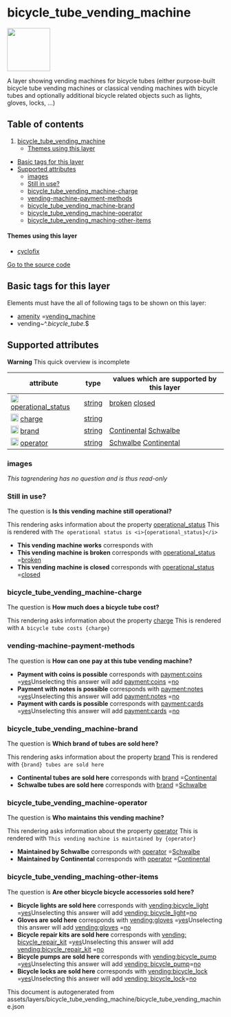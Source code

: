 bicycle_tube_vending_machine
==============================



<img src='https://mapcomplete.osm.be/./assets/layers/bicycle_tube_vending_machine/pinIcon.svg' height="100px"> 

A layer showing vending machines for bicycle tubes (either purpose-built bicycle tube vending machines or classical
vending machines with bicycle tubes and optionally additional bicycle related objects such as lights, gloves, locks,
...)

## Table of contents

1. [bicycle_tube_vending_machine](#bicycle_tube_vending_machine)
    * [Themes using this layer](#themes-using-this-layer)

- [Basic tags for this layer](#basic-tags-for-this-layer)
- [Supported attributes](#supported-attributes)
    + [images](#images)
    + [Still in use?](#still-in-use)
    + [bicycle_tube_vending_machine-charge](#bicycle_tube_vending_machine-charge)
    + [vending-machine-payment-methods](#vending-machine-payment-methods)
    + [bicycle_tube_vending_machine-brand](#bicycle_tube_vending_machine-brand)
    + [bicycle_tube_vending_machine-operator](#bicycle_tube_vending_machine-operator)
    + [bicycle_tube_vending_maching-other-items](#bicycle_tube_vending_maching-other-items)

#### Themes using this layer

- [cyclofix](https://mapcomplete.osm.be/cyclofix)

[Go to the source code](../assets/layers/bicycle_tube_vending_machine/bicycle_tube_vending_machine.json)



Basic tags for this layer
---------------------------



Elements must have the all of following tags to be shown on this layer:

- <a href='https://wiki.openstreetmap.org/wiki/Key:amenity' target='_blank'>amenity</a>
  =<a href='https://wiki.openstreetmap.org/wiki/Tag:amenity%3Dvending_machine' target='_blank'>vending_machine</a>
- vending~^.*bicycle_tube.*$

Supported attributes
----------------------



**Warning** This quick overview is incomplete

attribute | type | values which are supported by this layer
----------- | ------ | ------------------------------------------
[<img src='https://mapcomplete.osm.be/assets/svg/statistics.svg' height='18px'>](https://taginfo.openstreetmap.org/keys/operational_status#values) [operational_status](https://wiki.openstreetmap.org/wiki/Key:operational_status) | [string](../SpecialInputElements.md#string) | [](https://wiki.openstreetmap.org/wiki/Tag:operational_status%3D) [broken](https://wiki.openstreetmap.org/wiki/Tag:operational_status%3Dbroken) [closed](https://wiki.openstreetmap.org/wiki/Tag:operational_status%3Dclosed)
[<img src='https://mapcomplete.osm.be/assets/svg/statistics.svg' height='18px'>](https://taginfo.openstreetmap.org/keys/charge#values) [charge](https://wiki.openstreetmap.org/wiki/Key:charge) | [string](../SpecialInputElements.md#string) |
[<img src='https://mapcomplete.osm.be/assets/svg/statistics.svg' height='18px'>](https://taginfo.openstreetmap.org/keys/brand#values) [brand](https://wiki.openstreetmap.org/wiki/Key:brand) | [string](../SpecialInputElements.md#string) | [Continental](https://wiki.openstreetmap.org/wiki/Tag:brand%3DContinental) [Schwalbe](https://wiki.openstreetmap.org/wiki/Tag:brand%3DSchwalbe)
[<img src='https://mapcomplete.osm.be/assets/svg/statistics.svg' height='18px'>](https://taginfo.openstreetmap.org/keys/operator#values) [operator](https://wiki.openstreetmap.org/wiki/Key:operator) | [string](../SpecialInputElements.md#string) | [Schwalbe](https://wiki.openstreetmap.org/wiki/Tag:operator%3DSchwalbe) [Continental](https://wiki.openstreetmap.org/wiki/Tag:operator%3DContinental)

### images

_This tagrendering has no question and is thus read-only_

### Still in use?

The question is **Is this vending machine still operational?**

This rendering asks information about the
property  [operational_status](https://wiki.openstreetmap.org/wiki/Key:operational_status)
This is rendered with `The operational status is <i>{operational_status}</i>`

- **This vending machine works** corresponds with
- **This vending machine is broken** corresponds
  with <a href='https://wiki.openstreetmap.org/wiki/Key:operational_status' target='_blank'>operational_status</a>
  =<a href='https://wiki.openstreetmap.org/wiki/Tag:operational_status%3Dbroken' target='_blank'>broken</a>
- **This vending machine is closed** corresponds
  with <a href='https://wiki.openstreetmap.org/wiki/Key:operational_status' target='_blank'>operational_status</a>
  =<a href='https://wiki.openstreetmap.org/wiki/Tag:operational_status%3Dclosed' target='_blank'>closed</a>

### bicycle_tube_vending_machine-charge

The question is **How much does a bicycle tube cost?**

This rendering asks information about the property  [charge](https://wiki.openstreetmap.org/wiki/Key:charge)
This is rendered with `A bicycle tube costs {charge}`

### vending-machine-payment-methods

The question is **How can one pay at this tube vending machine?**

- **Payment with coins is possible** corresponds
  with <a href='https://wiki.openstreetmap.org/wiki/Key:payment:coins' target='_blank'>payment:coins</a>
  =<a href='https://wiki.openstreetmap.org/wiki/Tag:payment:coins%3Dyes' target='_blank'>yes</a>Unselecting this answer
  will add <a href='https://wiki.openstreetmap.org/wiki/Key:payment:coins' target='_blank'>payment:coins</a>
  =<a href='https://wiki.openstreetmap.org/wiki/Tag:payment:coins%3Dno' target='_blank'>no</a>
- **Payment with notes is possible** corresponds
  with <a href='https://wiki.openstreetmap.org/wiki/Key:payment:notes' target='_blank'>payment:notes</a>
  =<a href='https://wiki.openstreetmap.org/wiki/Tag:payment:notes%3Dyes' target='_blank'>yes</a>Unselecting this answer
  will add <a href='https://wiki.openstreetmap.org/wiki/Key:payment:notes' target='_blank'>payment:notes</a>
  =<a href='https://wiki.openstreetmap.org/wiki/Tag:payment:notes%3Dno' target='_blank'>no</a>
- **Payment with cards is possible** corresponds
  with <a href='https://wiki.openstreetmap.org/wiki/Key:payment:cards' target='_blank'>payment:cards</a>
  =<a href='https://wiki.openstreetmap.org/wiki/Tag:payment:cards%3Dyes' target='_blank'>yes</a>Unselecting this answer
  will add <a href='https://wiki.openstreetmap.org/wiki/Key:payment:cards' target='_blank'>payment:cards</a>
  =<a href='https://wiki.openstreetmap.org/wiki/Tag:payment:cards%3Dno' target='_blank'>no</a>

### bicycle_tube_vending_machine-brand

The question is **Which brand of tubes are sold here?**

This rendering asks information about the property  [brand](https://wiki.openstreetmap.org/wiki/Key:brand)
This is rendered with `{brand} tubes are sold here`

- **Continental tubes are sold here** corresponds
  with <a href='https://wiki.openstreetmap.org/wiki/Key:brand' target='_blank'>brand</a>
  =<a href='https://wiki.openstreetmap.org/wiki/Tag:brand%3DContinental' target='_blank'>Continental</a>
- **Schwalbe tubes are sold here** corresponds
  with <a href='https://wiki.openstreetmap.org/wiki/Key:brand' target='_blank'>brand</a>
  =<a href='https://wiki.openstreetmap.org/wiki/Tag:brand%3DSchwalbe' target='_blank'>Schwalbe</a>

### bicycle_tube_vending_machine-operator

The question is **Who maintains this vending machine?**

This rendering asks information about the property  [operator](https://wiki.openstreetmap.org/wiki/Key:operator)
This is rendered with `This vending machine is maintained by {operator}`

- **Maintained by Schwalbe** corresponds
  with <a href='https://wiki.openstreetmap.org/wiki/Key:operator' target='_blank'>operator</a>
  =<a href='https://wiki.openstreetmap.org/wiki/Tag:operator%3DSchwalbe' target='_blank'>Schwalbe</a>
- **Maintained by Continental** corresponds
  with <a href='https://wiki.openstreetmap.org/wiki/Key:operator' target='_blank'>operator</a>
  =<a href='https://wiki.openstreetmap.org/wiki/Tag:operator%3DContinental' target='_blank'>Continental</a>

### bicycle_tube_vending_maching-other-items

The question is **Are other bicycle bicycle accessories sold here?**

- **Bicycle lights are sold here** corresponds
  with <a href='https://wiki.openstreetmap.org/wiki/Key:vending:bicycle_light' target='_blank'>vending:bicycle_light</a>
  =<a href='https://wiki.openstreetmap.org/wiki/Tag:vending:bicycle_light%3Dyes' target='_blank'>yes</a>Unselecting this
  answer will add <a href='https://wiki.openstreetmap.org/wiki/Key:vending:bicycle_light' target='_blank'>vending:
  bicycle_light</a>=<a href='https://wiki.openstreetmap.org/wiki/Tag:vending:bicycle_light%3Dno' target='_blank'>no</a>
- **Gloves are sold here** corresponds
  with <a href='https://wiki.openstreetmap.org/wiki/Key:vending:gloves' target='_blank'>vending:gloves</a>
  =<a href='https://wiki.openstreetmap.org/wiki/Tag:vending:gloves%3Dyes' target='_blank'>yes</a>Unselecting this answer
  will add <a href='https://wiki.openstreetmap.org/wiki/Key:vending:gloves' target='_blank'>vending:gloves</a>
  =<a href='https://wiki.openstreetmap.org/wiki/Tag:vending:gloves%3Dno' target='_blank'>no</a>
- **Bicycle repair kits are sold here** corresponds
  with <a href='https://wiki.openstreetmap.org/wiki/Key:vending:bicycle_repair_kit' target='_blank'>vending:
  bicycle_repair_kit</a>
  =<a href='https://wiki.openstreetmap.org/wiki/Tag:vending:bicycle_repair_kit%3Dyes' target='_blank'>yes</a>Unselecting
  this answer will add <a href='https://wiki.openstreetmap.org/wiki/Key:vending:bicycle_repair_kit' target='_blank'>
  vending:bicycle_repair_kit</a>
  =<a href='https://wiki.openstreetmap.org/wiki/Tag:vending:bicycle_repair_kit%3Dno' target='_blank'>no</a>
- **Bicycle pumps are sold here** corresponds
  with <a href='https://wiki.openstreetmap.org/wiki/Key:vending:bicycle_pump' target='_blank'>vending:bicycle_pump</a>
  =<a href='https://wiki.openstreetmap.org/wiki/Tag:vending:bicycle_pump%3Dyes' target='_blank'>yes</a>Unselecting this
  answer will add <a href='https://wiki.openstreetmap.org/wiki/Key:vending:bicycle_pump' target='_blank'>vending:
  bicycle_pump</a>=<a href='https://wiki.openstreetmap.org/wiki/Tag:vending:bicycle_pump%3Dno' target='_blank'>no</a>
- **Bicycle locks are sold here** corresponds
  with <a href='https://wiki.openstreetmap.org/wiki/Key:vending:bicycle_lock' target='_blank'>vending:bicycle_lock</a>
  =<a href='https://wiki.openstreetmap.org/wiki/Tag:vending:bicycle_lock%3Dyes' target='_blank'>yes</a>Unselecting this
  answer will add <a href='https://wiki.openstreetmap.org/wiki/Key:vending:bicycle_lock' target='_blank'>vending:
  bicycle_lock</a>=<a href='https://wiki.openstreetmap.org/wiki/Tag:vending:bicycle_lock%3Dno' target='_blank'>no</a>

This document is autogenerated from assets/layers/bicycle_tube_vending_machine/bicycle_tube_vending_machine.json